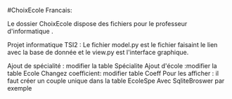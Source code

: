#ChoixEcole
Francais:

Le dossier ChoixEcole dispose des fichiers pour le professeur d'informatique .

Projet informatique TSI2 : Le fichier model.py est le fichier faisaint le lien avec la base de donnée et le view.py est l'interface graphique.


Ajout de spécialité : modifier la table Spécialite
Ajout d'école :modifier la table Ecole
Changez coefficient: modifier table Coeff
Pour les afficher : il faut créer un couple unique dans la table EcoleSpe
Avec SqliteBroswer par exemple
